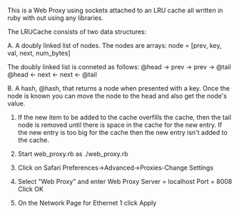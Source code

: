 This is a Web Proxy using sockets attached to an LRU cache all written in ruby with
out using any libraries.

The LRUCache consists of two data structures:

A. A doubly linked list of nodes.  The nodes are arrays:
node = [prev, key, val, next, num_bytes]

The doubly linked list is conneted as follows:
@head -> prev -> prev -> @tail
@head <- next <- next <- @tail

B. A hash, @hash, that returns a node when presented with a key.
Once the node is known you can move the node to the head and also get the node's value.

1.  If the new item to be added to the cache overfills the cache, then the tail
node is removed until there is space in the cache for the new entry.  If the new
entry is too big for the cache then the new entry isn't added to the cache.


2.  Start web_proxy.rb as
    ./web_proxy.rb

3.  Click on Safari Preferences->Advanced->Proxies-Change Settings

4.  Select "Web Proxy" and enter
    Web Proxy Server = localhost
    Port = 8008
    Click OK

5.  On the Network Page for Ethernet 1 click Apply

